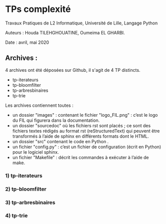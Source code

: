 # TPs complexité
Travaux Pratiques de L2 Informatique, Université de Lille, Langage Python

Auteurs : Houda TILEHGHOUATINE, Oumeima EL GHARBI.

Date : avril, mai 2020

## Archives :
4 archives ont été déposées sur Github, il s'agit de 4 TP distincts.

- tp-iterateurs
- tp-bloomfilter
- tp-arbresbinaires
- tp-trie

Les archives contiennent toutes :
- un dossier "images" : contenant le fichier "logo_FIL.png" : c’est le logo du FIL qui figurera dans la documentation.
- un dossier "sourcedoc" où les fichiers rst sont placés ; ce sont des fichiers textes rédigés au format rst (reStructuredText) qui peuvent être transformés à l’aide de sphinx en différents formats dont le HTML.
- un dossier "src" contenant le code en Python .
- un fichier "config.py" : c’est un fichier de configuration (écrit en Python) pour le logiciel sphinx.
- un fichier "Makefile" : décrit les commandes à exécuter à l’aide de make.

### 1) tp-iterateurs

### 2) tp-bloomfilter

### 3) tp-arbresbinaires

### 4) tp-trie
